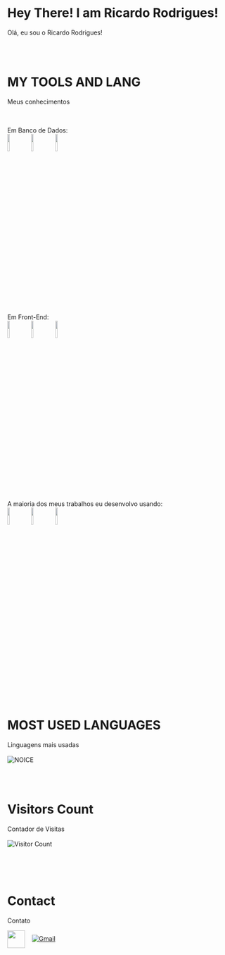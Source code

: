 <!-- - 👋 Hi, I’m @rrccdd6
- 👀 I’m interested in data...
- 🌱 I’m currently learning sql, oracle, mysql ...
- 💞️ I’m looking to collaborate on ...
- 📫 How to reach me rrccdd6@gmail.com...-->

  
# Hey There! I am Ricardo Rodrigues!  
Olá, eu sou o Ricardo Rodrigues!

<br><br>

# MY TOOLS AND LANG    
Meus conhecimentos 
<br><br><br>
  <p align ="left">
  Em Banco de Dados:
    <br>
  <code><img width="10%"  src="https://www.vectorlogo.zone/logos/oracle/oracle-ar21.svg"></code>  
  <code><img width="10%"  src="https://www.vectorlogo.zone/logos/mysql/mysql-ar21.svg"></code>
  <code><img width="10%"  src="https://www.vectorlogo.zone/logos/sqlite/sqlite-ar21.svg"></code>
  <br><br>
  Em Front-End: 
    <br>
  <code><img width="10%"  src="https://www.vectorlogo.zone/logos/w3_html5/w3_html5-icon.svg"></code>
  <code><img width="10%"  src="https://www.vectorlogo.zone/logos/w3_css/w3_css-official.svg"></code>
  <code><img width="10%"  src="https://www.vectorlogo.zone/logos/javascript/javascript-icon.svg"></code> 
  <br><br>
  A maioria dos meus trabalhos eu desenvolvo usando:
    <br>
  <code><img width="10%"  src="https://www.vectorlogo.zone/logos/visualstudio_code/visualstudio_code-ar21.svg"></code> 
  <code><img width="10%"  src="https://www.vectorlogo.zone/logos/github/github-tile.svg"></code>
  <code><img width="10%"  src="https://www.vectorlogo.zone/logos/apple/apple-tile.svg"></code> 
  </p> 


<br><br>
# MOST USED LANGUAGES  
Linguagens mais usadas
<br><br>
![NOICE](https://github-readme-stats.vercel.app/api/top-langs/?username=rrccdd6&theme=midnight-purple&show_icons=true&count_private=true)

<br><br>

# Visitors Count  
Contador de Visitas 
<br><br>
![Visitor Count](https://profile-counter.glitch.me/rrccdd6/count.svg)

<br><br><br>
# Contact  
Contato

<spam></spam>
<a href="https://www.instagram.com/rrfernandes9" target="blank"><img align="center" src="https://cdn2.iconfinder.com/data/icons/social-icons-33/128/Instagram-256.png"  height="40" width="40" /></a> &nbsp;&nbsp;
</spam>
<spam>
[![Gmail](https://img.shields.io/badge/-Gmail-c14438?style=flat&logo=Gmail&logoColor=white)](rrccdd6:rrccdd6@gmal.com)
</spam>


<!---
rrccdd6/rrccdd6 is a ✨ special ✨ repository because its `README.md` (this file) appears on your GitHub profile.
You can click the Preview link to take a look at your changes.
--->
